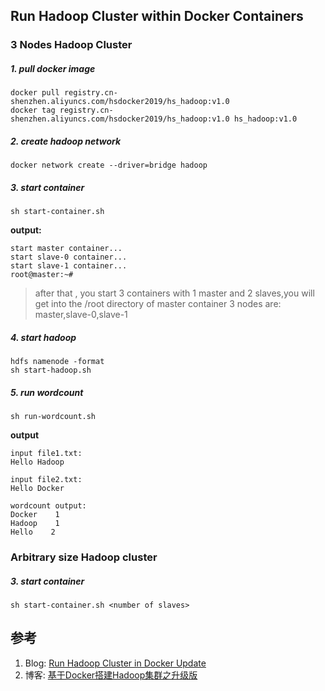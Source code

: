 ## Run Hadoop Cluster within Docker Containers

### 3 Nodes Hadoop Cluster

##### 1. pull docker image 

```
docker pull registry.cn-shenzhen.aliyuncs.com/hsdocker2019/hs_hadoop:v1.0
docker tag registry.cn-shenzhen.aliyuncs.com/hsdocker2019/hs_hadoop:v1.0 hs_hadoop:v1.0
```

##### 2. create hadoop network

```
docker network create --driver=bridge hadoop
```

##### 3. start container

```
sh start-container.sh
```

**output:**
```
start master container...
start slave-0 container...
start slave-1 container...
root@master:~# 
```

>after that , you start 3 containers with 1 master and 2 slaves,you will get into the /root directory of master container
>3 nodes are: master,slave-0,slave-1

##### 4. start hadoop

```
hdfs namenode -format
sh start-hadoop.sh
```

##### 5. run wordcount
```
sh run-wordcount.sh
```

**output**

```
input file1.txt:
Hello Hadoop

input file2.txt:
Hello Docker

wordcount output:
Docker    1
Hadoop    1
Hello    2
```

### Arbitrary size Hadoop cluster

##### 3. start container

```
sh start-container.sh <number of slaves>
```


## 参考
1. Blog: [Run Hadoop Cluster in Docker Update](http://kiwenlau.com/2016/06/26/hadoop-cluster-docker-update-english/)
1. 博客: [基于Docker搭建Hadoop集群之升级版](http://kiwenlau.com/2016/06/12/160612-hadoop-cluster-docker-update/)